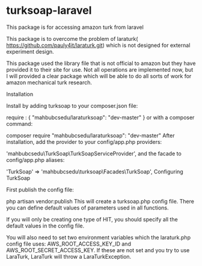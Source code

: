 # turksoap-laravel
This package is for accessing amazon turk from laravel

This package is to overcome the problem of laraturk( https://github.com/pauly4it/laraturk.git) which is not designed for external experiment design.

This package used the library file that is not official to amazon but they have provided it to their site for use. 
Not all operations are implemented now, but I will provided a clear package which will be able to do all sorts of work for amazon mechanical turk research.

Installation

Install by adding turksoap to your composer.json file:

require : {
    "mahbubcsedu/laraturksoap": "dev-master"
}
or with a composer command:

composer require "mahbubcsedu/laraturksoap": "dev-master"
After installation, add the provider to your config/app.php providers:

'mahbubcsedu\TurkSoap\TurkSoapServiceProvider',
and the facade to config/app.php aliases:

'TurkSoap' => 'mahbubcsedu\turksoap\Facades\TurkSoap',
Configuring TurkSoap

First publish the config file:

php artisan vendor:publish
This will create a turksoap.php config file. There you can define default values of parameters used in all functions.

If you will only be creating one type of HIT, you should specify all the default values in the config file.

You will also need to set two environment variables which the laraturk.php config file uses: AWS_ROOT_ACCESS_KEY_ID and AWS_ROOT_SECRET_ACCESS_KEY. If these are not set and you try to use LaraTurk, LaraTurk will throw a LaraTurkException.

